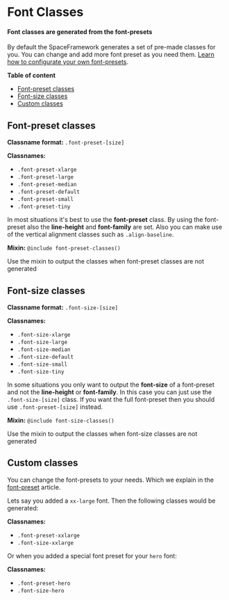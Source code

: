 # Font Classes
#### Font classes are generated from the font-presets

By default the SpaceFramework generates a set of pre-made classes for you. You can change and add more font preset as you need them. [Learn how to configurate your own font-presets](settings/font-presets).

**Table of content**

- [Font-preset classes](#font-preset-classes)
- [Font-size classes](#font-size-classes)
- [Custom classes](#custom-classes)


## Font-preset classes
**Classname format:** `.font-preset-[size]`

**Classnames:** 
- `.font-preset-xlarge` 
- `.font-preset-large` 
- `.font-preset-median`
- `.font-preset-default`
- `.font-preset-small`
- `.font-preset-tiny`

In most situations it's best to use the **font-preset** class. By using the font-preset also the **line-height** and **font-family** are set. Also you can make use of the vertical alignment classes such as `.align-baseline`.

**Mixin:** `@include font-preset-classes()`

Use the mixin to output the classes when font-preset classes are not generated

<Typography-FontClasses-FontPreset/>

## Font-size classes
**Classname format:** `.font-size-[size]`

**Classnames:** 
 - `.font-size-xlarge` 
 - `.font-size-large` 
 - `.font-size-median`
 - `.font-size-default`
 - `.font-size-small`
 - `.font-size-tiny`
 
In some situations you only want to output the **font-size** of a font-preset and not the **line-height** or **font-family**. In this case you can just use the `.font-size-[size]` class. If you want the full font-preset then you should use `.font-preset-[size]` instead.   

<Typography-FontClasses-FontSize/>


**Mixin:** `@include font-size-classes()`

Use the mixin to output the classes when font-size classes are not generated


## Custom classes
You can change the font-presets to your needs. Which we explain in the [font-preset](settings/font-presets) article.

Lets say you added a `xx-large` font. Then the following classes would be generated:

**Classnames:** 
 - `.font-preset-xxlarge`
 - `.font-size-xxlarge`

 
 Or when you added a special font preset for your `hero` font: 
 
 **Classnames:** 
 - `.font-preset-hero`
 - `.font-size-hero`
 

